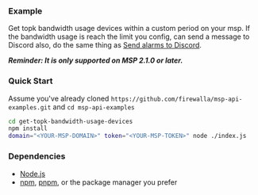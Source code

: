 ### Example
Get topk bandwidth usage devices within a custom period on your msp. If the bandwidth usage is reach the limit you config,
can send a message to Discord also, do the same thing as [Send alarms to Discord](../send-alarms-to-discord/README.md).

***Reminder: It is only supported on MSP 2.1.0 or later.***


### Quick Start

Assume you've already cloned `https://github.com/firewalla/msp-api-examples.git` and `cd msp-api-examples`

```bash
cd get-topk-bandwidth-usage-devices
npm install
domain="<YOUR-MSP-DOMAIN>" token="<YOUR-MSP-TOKEN>" node ./index.js

```

### Dependencies
- [Node.js](https://nodejs.org/)
- [npm](https://www.npmjs.com/package/npm), [pnpm](https://pnpm.io/installation), or the package manager you prefer
